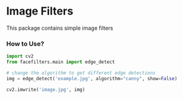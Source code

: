 # Image Filters

This package contains simple image filters

### How to Use?
```python
import cv2
from facefilters.main import edge_detect

# change the algorithm to get different edge detections
img = edge_detect('example.jpg', algorithm="canny", show=False)

cv2.imwrite('image.jpg', img)

```